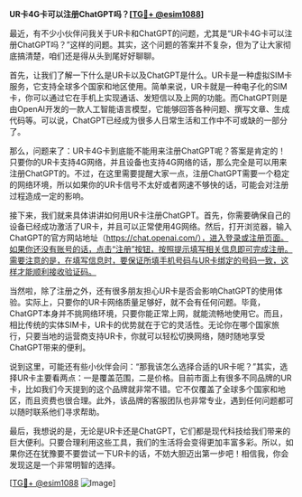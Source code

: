 **UR卡4G卡可以注册ChatGPT吗？[[TG💪+ @esim1088](https://t.me/s/esim1088)]**

最近，有不少小伙伴问我关于UR卡和ChatGPT的问题，尤其是“UR卡4G卡可以注册ChatGPT吗？”这样的问题。其实，这个问题的答案并不复杂，但为了让大家彻底搞清楚，咱们还是得从头到尾好好聊聊。

首先，让我们了解一下什么是UR卡以及ChatGPT是什么。UR卡是一种虚拟SIM卡服务，它支持全球多个国家和地区使用。简单来说，UR卡就是一种电子化的SIM卡，你可以通过它在手机上实现通话、发短信以及上网的功能。而ChatGPT则是由OpenAI开发的一款人工智能语言模型，它能够回答各种问题、撰写文章、生成代码等。可以说，ChatGPT已经成为很多人日常生活和工作中不可或缺的一部分了。

那么，问题来了：UR卡4G卡到底能不能用来注册ChatGPT呢？答案是肯定的！只要你的UR卡支持4G网络，并且设备也支持4G网络的话，那么完全是可以用来注册ChatGPT的。不过，在这里需要提醒大家一点，注册ChatGPT需要一个稳定的网络环境，所以如果你的UR卡信号不太好或者网速不够快的话，可能会对注册过程造成一定的影响。

接下来，我们就来具体讲讲如何用UR卡注册ChatGPT。首先，你需要确保自己的设备已经成功激活了UR卡，并且可以正常使用4G网络。然后，打开浏览器，输入ChatGPT的官方网站地址（https://chat.openai.com/），进入登录或注册页面。如果你还没有账号的话，点击“注册”按钮，按照提示填写相关信息即可完成注册。需要注意的是，在填写信息时，要保证所填手机号码与UR卡绑定的号码一致，这样才能顺利接收验证码。

当然啦，除了注册之外，还有很多朋友担心UR卡是否会影响ChatGPT的使用体验。实际上，只要你的UR卡网络质量足够好，就不会有任何问题。毕竟，ChatGPT本身并不挑网络环境，只要你能正常上网，就能流畅地使用它。而且，相比传统的实体SIM卡，UR卡的优势就在于它的灵活性。无论你在哪个国家旅行，只要当地的运营商支持UR卡，你就可以轻松切换网络，随时随地享受ChatGPT带来的便利。

说到这里，可能还有些小伙伴会问：“那我该怎么选择合适的UR卡呢？”其实，选择UR卡主要看两点：一是覆盖范围，二是价格。目前市面上有很多不同品牌的UR卡，比如我们今天提到的这个品牌就非常不错。它不仅覆盖了全球多个国家和地区，而且资费也很合理。此外，该品牌的客服团队也非常专业，遇到任何问题都可以随时联系他们寻求帮助。

最后，我想说的是，无论是UR卡还是ChatGPT，它们都是现代科技给我们带来的巨大便利。只要合理利用这些工具，我们的生活将会变得更加丰富多彩。所以，如果你还在犹豫要不要尝试一下UR卡的话，不妨大胆迈出第一步吧！相信我，你会发现这是一个非常明智的选择。

[[TG💪+ @esim1088](https://t.me/s/esim1088) ![Image](https://i.postimg.cc/4NQfJmqS/Snipaste-2025-05-13-00-14-12.png)]